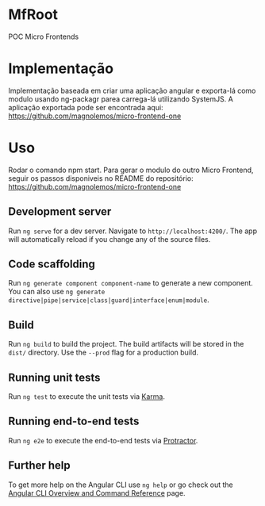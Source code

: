

# MfRoot
POC Micro Frontends

# Implementação
Implementação baseada em criar uma aplicação angular e exporta-lá como modulo usando ng-packagr parea carrega-lá utilizando SystemJS.
A aplicação exportada pode ser encontrada aqui: https://github.com/magnolemos/micro-frontend-one 

# Uso
Rodar o comando npm start.
Para gerar o modulo do outro Micro Frontend, seguir os passos disponiveis no README do repositório: https://github.com/magnolemos/micro-frontend-one 

## Development server

Run `ng serve` for a dev server. Navigate to `http://localhost:4200/`. The app will automatically reload if you change any of the source files.

## Code scaffolding

Run `ng generate component component-name` to generate a new component. You can also use `ng generate directive|pipe|service|class|guard|interface|enum|module`.

## Build

Run `ng build` to build the project. The build artifacts will be stored in the `dist/` directory. Use the `--prod` flag for a production build.

## Running unit tests

Run `ng test` to execute the unit tests via [Karma](https://karma-runner.github.io).

## Running end-to-end tests

Run `ng e2e` to execute the end-to-end tests via [Protractor](http://www.protractortest.org/).

## Further help

To get more help on the Angular CLI use `ng help` or go check out the [Angular CLI Overview and Command Reference](https://angular.io/cli) page.
